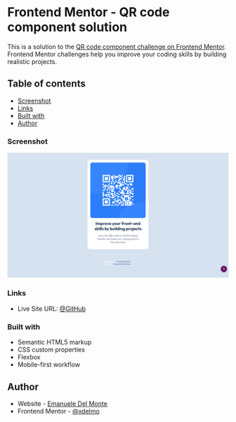 # Frontend Mentor - QR code component solution

This is a solution to the [QR code component challenge on Frontend Mentor](https://www.frontendmentor.io/challenges/qr-code-component-iux_sIO_H). Frontend Mentor challenges help you improve your coding skills by building realistic projects.

## Table of contents

- [Screenshot](#screenshot)
- [Links](#links)
- [Built with](#built-with)
- [Author](#author)

### Screenshot

![screenshot](./screenshots/screenshot.png)

### Links

- Live Site URL: [@GitHub](https://htmlpreview.github.io/?https://github.com/xdelmo/qr-code-component/blob/master/index.html)

### Built with

- Semantic HTML5 markup
- CSS custom properties
- Flexbox
- Mobile-first workflow

## Author

- Website - [Emanuele Del Monte](https://www.emanueledelmonte.com)
- Frontend Mentor - [@xdelmo](https://www.frontendmentor.io/profile/xdelmo)

